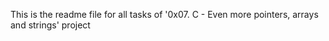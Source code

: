 This is the readme file for all tasks of '0x07. C - Even more pointers, arrays and strings' project
